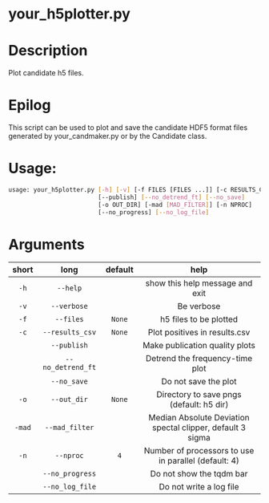 
your_h5plotter.py
=================

# Description


Plot candidate h5 files.
# Epilog



This script can be used to plot and save the candidate HDF5 format files generated by your_candmaker.py or by the Candidate class. 


# Usage:


```bash
usage: your_h5plotter.py [-h] [-v] [-f FILES [FILES ...]] [-c RESULTS_CSV]
                         [--publish] [--no_detrend_ft] [--no_save]
                         [-o OUT_DIR] [-mad [MAD_FILTER]] [-n NPROC]
                         [--no_progress] [--no_log_file]

```
# Arguments

|short|long|default|help|
| :---: | :---: | :---: | :---: |
|`-h`|`--help`||show this help message and exit|
|`-v`|`--verbose`||Be verbose|
|`-f`|`--files`|`None`|h5 files to be plotted|
|`-c`|`--results_csv`|`None`|Plot positives in results.csv|
||`--publish`||Make publication quality plots|
||`--no_detrend_ft`||Detrend the frequency-time plot|
||`--no_save`||Do not save the plot|
|`-o`|`--out_dir`|`None`|Directory to save pngs (default: h5 dir)|
|`-mad`|`--mad_filter`||Median Absolute Deviation spectal clipper, default 3 sigma|
|`-n`|`--nproc`|`4`|Number of processors to use in parallel (default: 4)|
||`--no_progress`||Do not show the tqdm bar|
||`--no_log_file`||Do not write a log file|
